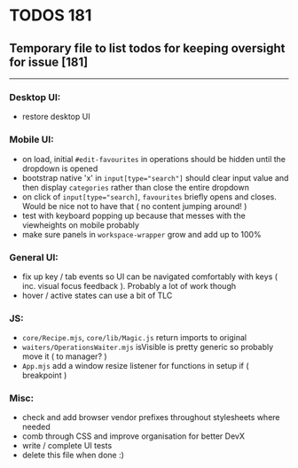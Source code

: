 # TODOS 181
## Temporary file to list todos for keeping oversight for issue [181]

---

### Desktop UI:
- restore desktop UI

### Mobile UI:
- on load, initial `#edit-favourites` in operations should be hidden until the dropdown is opened
- bootstrap native 'x' in `input[type="search"]` should clear input value and
  then display `categories` rather than close the entire dropdown
- on click of `input[type="search]`, `favourites` briefly opens and closes. Would be nice not to have that
  ( no content jumping around! )
- test with keyboard popping up because that messes with the viewheights on mobile probably
- make sure panels in `workspace-wrapper` grow and add up to 100%

### General UI:
- fix up key / tab events so UI can be navigated comfortably with keys ( inc. visual focus feedback ). Probably a lot
  of work though
- hover / active states can use a bit of TLC

### JS:
- `core/Recipe.mjs`, `core/lib/Magic.js` return imports to original
- `waiters/OperationsWaiter.mjs` isVisible is pretty generic so probably move it ( to manager? )
- `App.mjs` add a window resize listener for functions in setup if ( breakpoint )

### Misc:
- check and add browser vendor prefixes throughout stylesheets where needed
- comb through CSS and improve organisation for better DevX
- write / complete UI tests
- delete this file when done :)


